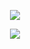 <p align="center">
  <img src="https://discord.c99.nl/widget/theme-3/947758500912701440.png">
</p>

<p align="center">
  <img src="https://github-readme-stats.vercel.app/api?username=RebillionXX&show_icons=true&theme=radical">
</p>
